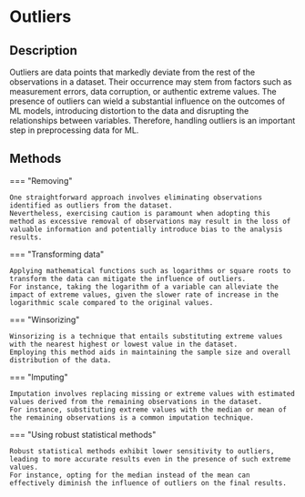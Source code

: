 # Outliers

## Description

Outliers are data points that markedly deviate from the rest of the observations in a dataset.
Their occurrence may stem from factors such as measurement errors, data corruption, or authentic extreme values.
The presence of outliers can wield a substantial influence on the outcomes of ML models, introducing distortion to the data and disrupting the relationships between variables.
Therefore, handling outliers is an important step in preprocessing data for ML.

## Methods

=== "Removing"

    One straightforward approach involves eliminating observations identified as outliers from the dataset.
    Nevertheless, exercising caution is paramount when adopting this method as excessive removal of observations may result in the loss of valuable information and potentially introduce bias to the analysis results.

=== "Transforming data"

    Applying mathematical functions such as logarithms or square roots to transform the data can mitigate the influence of outliers.
    For instance, taking the logarithm of a variable can alleviate the impact of extreme values, given the slower rate of increase in the logarithmic scale compared to the original values.

=== "Winsorizing"

    Winsorizing is a technique that entails substituting extreme values with the nearest highest or lowest value in the dataset.
    Employing this method aids in maintaining the sample size and overall distribution of the data.

=== "Imputing"

    Imputation involves replacing missing or extreme values with estimated values derived from the remaining observations in the dataset.
    For instance, substituting extreme values with the median or mean of the remaining observations is a common imputation technique.

=== "Using robust statistical methods"

    Robust statistical methods exhibit lower sensitivity to outliers, leading to more accurate results even in the presence of such extreme values.
    For instance, opting for the median instead of the mean can effectively diminish the influence of outliers on the final results.
